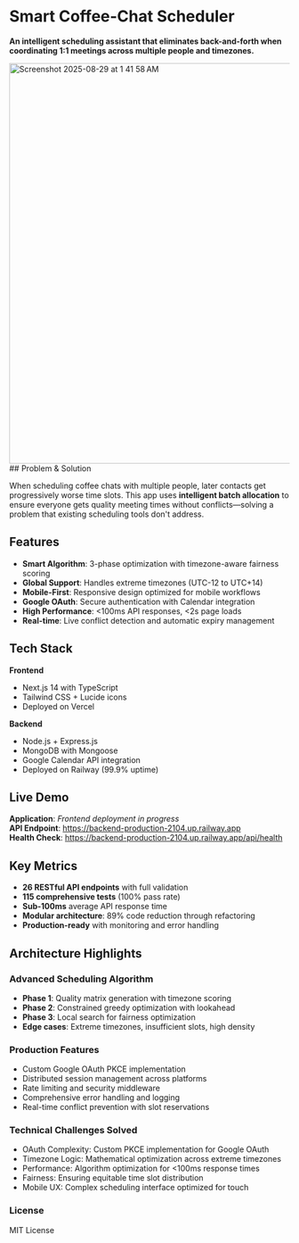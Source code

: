 # Smart Coffee-Chat Scheduler

**An intelligent scheduling assistant that eliminates back-and-forth when coordinating 1:1 meetings across multiple people and timezones.**

<img width="1285" height="718" alt="Screenshot 2025-08-29 at 1 41 58 AM" src="https://github.com/user-attachments/assets/6dbbd22d-592a-44de-ade4-876b8b5473c9" />
## Problem & Solution

When scheduling coffee chats with multiple people, later contacts get progressively worse time slots. This app uses **intelligent batch allocation** to ensure everyone gets quality meeting times without conflicts—solving a problem that existing scheduling tools don't address.

## Features

- **Smart Algorithm**: 3-phase optimization with timezone-aware fairness scoring
- **Global Support**: Handles extreme timezones (UTC-12 to UTC+14)
- **Mobile-First**: Responsive design optimized for mobile workflows
- **Google OAuth**: Secure authentication with Calendar integration
- **High Performance**: <100ms API responses, <2s page loads
- **Real-time**: Live conflict detection and automatic expiry management

## Tech Stack

**Frontend**
- Next.js 14 with TypeScript
- Tailwind CSS + Lucide icons
- Deployed on Vercel

**Backend**
- Node.js + Express.js
- MongoDB with Mongoose
- Google Calendar API integration
- Deployed on Railway (99.9% uptime)

## Live Demo

**Application**: *Frontend deployment in progress*  
**API Endpoint**: https://backend-production-2104.up.railway.app  
**Health Check**: https://backend-production-2104.up.railway.app/api/health

## Key Metrics

- **26 RESTful API endpoints** with full validation
- **115 comprehensive tests** (100% pass rate)
- **Sub-100ms** average API response time
- **Modular architecture**: 89% code reduction through refactoring
- **Production-ready** with monitoring and error handling

## Architecture Highlights

### Advanced Scheduling Algorithm
- **Phase 1**: Quality matrix generation with timezone scoring
- **Phase 2**: Constrained greedy optimization with lookahead
- **Phase 3**: Local search for fairness optimization
- **Edge cases**: Extreme timezones, insufficient slots, high density

### Production Features
- Custom Google OAuth PKCE implementation
- Distributed session management across platforms
- Rate limiting and security middleware
- Comprehensive error handling and logging
- Real-time conflict prevention with slot reservations

### Technical Challenges Solved

- OAuth Complexity: Custom PKCE implementation for Google OAuth
- Timezone Logic: Mathematical optimization across extreme timezones
- Performance: Algorithm optimization for <100ms response times
- Fairness: Ensuring equitable time slot distribution
- Mobile UX: Complex scheduling interface optimized for touch

### License
MIT License
